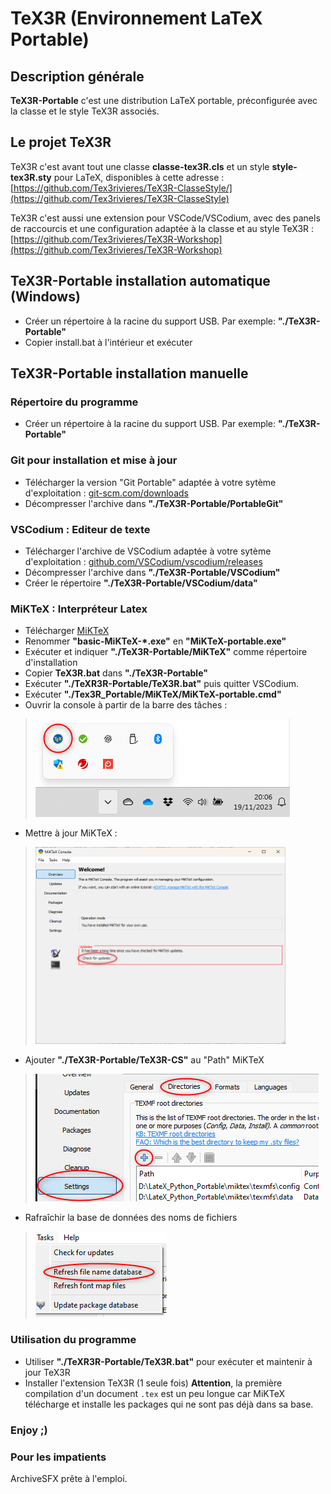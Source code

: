 # TeX3R (Environnement LaTeX Portable)

## Description générale

**TeX3R-Portable** c'est une distribution LaTeX portable, préconfigurée avec la classe et le style TeX3R associés.

## Le projet TeX3R

TeX3R c'est avant tout une classe **classe-tex3R.cls** et un style **style-tex3R.sty** pour LaTeX, disponibles à cette adresse : [https://github.com/Tex3rivieres/TeX3R-ClasseStyle/](https://github.com/Tex3rivieres/TeX3R-ClasseStyle)

TeX3R c'est aussi une extension pour VSCode/VSCodium, avec des panels de raccourcis et une configuration adaptée à la classe et au style TeX3R : [https://github.com/Tex3rivieres/TeX3R-Workshop](https://github.com/Tex3rivieres/TeX3R-Workshop)


## TeX3R-Portable installation automatique (Windows)
* Créer un répertoire à la racine du support USB. Par exemple: **"./TeX3R-Portable"**
* Copier install.bat à l'intérieur et exécuter

## TeX3R-Portable installation manuelle

### Répertoire du programme
* Créer un répertoire à la racine du support USB. Par exemple: **"./TeX3R-Portable"**

### Git pour installation et mise à jour
 
* Télécharger la version "Git Portable" adaptée à votre sytème d'exploitation : [git-scm.com/downloads](https://git-scm.com/downloads)
* Décompresser l'archive dans **"./TeX3R-Portable/PortableGit"**

### VSCodium : Editeur de texte

* Télécharger l'archive de VSCodium adaptée à votre sytème d'exploitation :  [github.com/VSCodium/vscodium/releases](https://github.com/VSCodium/vscodium/releases)
* Décompresser l'archive dans **"./TeX3R-Portable/VSCodium"**
* Créer le répertoire **"./TeX3R-Portable/VSCodium/data"**

### MiKTeX : Interpréteur Latex
* Télécharger [MiKTeX](https://MiKTeX.org/download)
* Renommer **"basic-MiKTeX-*.exe"** en **"MiKTeX-portable.exe"**
 * Exécuter et indiquer **"./TeX3R-Portable/MiKTeX"** comme répertoire d'installation
* Copier **TeX3R.bat** dans **"./TeX3R-Portable"**
* Exécuter **"./TeXR3R-Portable/TeX3R.bat"** puis quitter VSCodium.
* Exécuter **"./Tex3R_Portable/MiKTeX/MiKTeX-portable.cmd"**
 * Ouvrir la console à partir de la barre des tâches :

 > ![](assets/images/console-miktek.png)
  
   * Mettre à jour MiKTeX : 

 > <img src="./assets/images/update-MiKTeX.png" width="400"/>
  
   * Ajouter **"./TeX3R-Portable/TeX3R-CS"** au "Path" MiKTeX
 
  > ![](assets/images/path-MiKTeX.png)

   * Rafraîchir la base de données des noms de fichiers
 
  > ![](assets/images/name_database-MiKTeX.png)

### Utilisation du programme
* Utiliser **"./TeXR3R-Portable/TeX3R.bat"** pour exécuter et maintenir à jour TeX3R
* Installer l'extension TeX3R (1 seule fois)
**Attention**, la première compilation d'un document ```.tex``` est un peu longue car MiKTeX télécharge et installe les packages qui ne sont pas déjà dans sa base.

### Enjoy ;) 

### Pour les impatients

ArchiveSFX prête à l'emploi.
